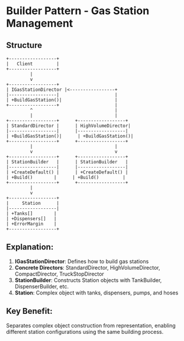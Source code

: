 # Builder Pattern - Gas Station Management

## Structure
```
+------------------+
|   Client         |
+------------------+
         |
         v
+------------------+
| IGasStationDirector |<-----------------+
|------------------|                     |
| +BuildGasStation()|                    |
+------------------+                     |
         ^                               |
         |                               |
+------------------+      +------------------+
| StandardDirector |      | HighVolumeDirector|
|------------------|      |------------------|
| +BuildGasStation()|      | +BuildGasStation()|
+------------------+      +------------------+
         |                               |
         v                               v
+------------------+      +------------------+
| StationBuilder   |      | StationBuilder   |
|------------------|      |------------------|
| +CreateDefault() |      | +CreateDefault() |
| +Build()        |      | +Build()         |
+------------------+      +------------------+
         |
         v
+------------------+
|     Station      |
|------------------|
| +Tanks[]        |
| +Dispensers[]   |
| +ErrorMargin    |
+------------------+
```

## Explanation:
1. **IGasStationDirector**: Defines how to build gas stations
2. **Concrete Directors**: StandardDirector, HighVolumeDirector, CompactDirector, TruckStopDirector
3. **StationBuilder**: Constructs Station objects with TankBuilder, DispenserBuilder, etc.
4. **Station**: Complex object with tanks, dispensers, pumps, and hoses

## Key Benefit:
Separates complex object construction from representation, enabling different station configurations using the same building process.